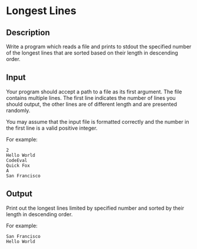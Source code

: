 # Longest Lines

## Description

Write a program which reads a file and prints to stdout the specified number of the longest lines that are sorted based on their length in descending order.

## Input

Your program should accept a path to a file as its first argument. The file contains multiple lines. The first line indicates the number of lines you should output, the other lines are of different length and are presented randomly.

You may assume that the input file is formatted correctly and the number in the first line is a valid positive integer.

For example:

```
2
Hello World
CodeEval
Quick Fox
A
San Francisco
```

## Output

Print out the longest lines limited by specified number and sorted by their length in descending order.

For example:

```
San Francisco
Hello World
```
